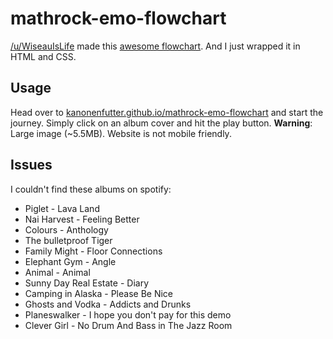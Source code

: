 # mathrock-emo-flowchart
[/u/WiseauIsLife](https://www.reddit.com/user/WiseauIsLife) made this [awesome flowchart](https://www.reddit.com/r/mathrock/comments/9rx56j/ive_created_a_large_flowchart_displaying). 
And I just wrapped it in HTML and CSS.

## Usage
Head over to [kanonenfutter.github.io/mathrock-emo-flowchart](https://kanonenfutter.github.io/mathrock-emo-flowchart/) and start the journey. Simply click on an album cover and hit the play button.
**Warning**: Large image (~5.5MB). Website is not mobile friendly.

## Issues
I couldn't find these albums on spotify:
- Piglet - Lava Land
- Nai Harvest - Feeling Better
- Colours - Anthology
- The bulletproof Tiger 
- Family Might - Floor Connections
- Elephant Gym - Angle
- Animal - Animal
- Sunny Day Real Estate - Diary
- Camping in Alaska - Please Be Nice
- Ghosts and Vodka - Addicts and Drunks
- Planeswalker - I hope you don't pay for this demo
- Clever Girl - No Drum And Bass in The Jazz Room
